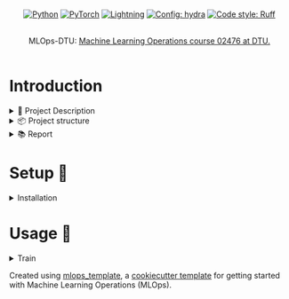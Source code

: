 <div align="center">

<br/>

<p align="center">
<a href="https://pytorch.org/get-started/locally/"><img alt="Python" src="https://img.shields.io/badge/-Python 3.12-blue?style=for-the-badge&logo=python&logoColor=white"></a>
<a href="https://pytorch.org/get-started/locally/"><img alt="PyTorch" src="https://img.shields.io/badge/-PyTorch 2.5+-ee4c2c?style=for-the-badge&logo=pytorch&logoColor=white"></a>
<a href="https://pytorchlightning.ai/"><img alt="Lightning" src="https://img.shields.io/badge/-Lightning-792ee5?style=for-the-badge&logo=pytorchlightning&logoColor=white"></a>
<a href="https://hydra.cc/"><img alt="Config: hydra" src="https://img.shields.io/badge/config-hydra-89b8cd?style=for-the-badge&labelColor=gray"></a>
<a href="https://beta.ruff.rs/docs/"><img alt="Code style: Ruff" src="https://img.shields.io/badge/code%20style-Ruff-007ACC.svg?style=for-the-badge&labelColor=gray"></a>
</div>

<br/>

<div align="center">
MLOps-DTU: <a href="https://skaftenicki.github.io/dtu_mlops/">Machine Learning Operations course 02476 at DTU.</a>
</div>

<br/>

# Introduction
<details>
<summary>🐙 Project Description</summary>

**Goal:**
The primary purpose of this project is to finetune a cutting-edge natural language processing model to perform binary or multiclass classification on a multiple-choice Q&A dataset for knowledge evaluation across various subjects. The secondary purpose is for the authors of this repository to further develop their MLOps skills by employing various tools for model development, deployment, and maintenance.

**Framework:**
We use HuggingFace’s transformers library to load the pre-trained [ModernBERT](https://huggingface.co/answerdotai/ModernBERT-base) embeddings and [PyTorch-Lightning](https://lightning.ai/) to fine-tune the model on the specified dataset. Weights and Biases will be utilized to optimize ModernBERT’s hyperparameters, and resulting models will be evaluated with several Scikit-learn metrics. For packaging management and development, we employ [uv](https://docs.astral.sh/uv/) and [Docker Dev Containers](https://code.visualstudio.com/docs/devcontainers/containers) to ensure every group member starts with the same environment configuration when working on the project.

**Data:**
We use HuggingFace datasets to load the MMLU (Massive Multitask Language Understanding)  dataset. The dataset is preprocessed to fine-tune a BERT model. We provide both a binary and multi-class format of the data. The binary format dataset is 4x larger, providing certain benefits: more training data and a more explicit learning signal from negative and positive examples. The multi-class format dataset only contains correct question-answer pairs, resulting in faster inference than the binary format, as we only need one inference to pass for classification (instead of four).

**Deep learning models used:**
ModernBERT is a state-of-the-art bidirectional encoder-only Transformer pre-trained on 2 trillion tokens of English and code data. ModernBERT supports a context length of 8,192 tokens, offering superior downstream performance and faster processing than older encoder models. In addition, we will integrate different classification heads. Released only a few weeks ago, ModernBERT has yet to be tested on MMLU benchmarks. For this project, we incorporate different classification heads to achieve satisfactory classification accuracy, aligning with our focus on MLOps rather than model complexity.

</div>
</details>

<details>
<summary>📦 Project structure</summary>

The directory structure of the project looks like this:
```txt
├── .github/                  # Github actions and dependabot
│   ├── dependabot.yaml
│   └── workflows/
│       └── tests.yaml
├── configs/                  # Configuration files
├── data/                     # Data directory
│   ├── processed
│   └── raw
├── dockerfiles/              # Dockerfiles
│   ├── api.Dockerfile
│   └── train.Dockerfile
├── docs/                     # Documentation
│   ├── mkdocs.yml
│   └── source/
│       └── index.md
├── models/                   # Trained models
├── src/                      # Source code
│   └── project
│       ├── __init__.py
│       ├── __pycache__
│       ├── api.py
│       ├── collate.py
│       ├── configs.py
│       ├── data.py
│       ├── evaluate.py
│       ├── frontend.py
│       ├── model.py
│       ├── settings.py
│       ├── sweep.py
│       ├── tools.py
│       ├── train.py
│       ├── utils.py
│       └── visualize.py
└── tests/                    # Tests
│   ├── __init__.py
│   ├── test_api.py
│   ├── test_data.py
│   └── test_model.py
├── .gitignore
├── .pre-commit-config.yaml
├── LICENSE
├── pyproject.toml            # Python project file
├── README.md                 # Project README
```
</details>

<details>
<summary>📚 Report</summary>

</details>


# Setup 🔧

<details>
<summary>Installation</summary>

We only support development mode for now. You need to install install `uv` and the project using:
```shell
curl -LsSf https://astral.sh/uv/install.sh | less
uv sync
```
As a fast track, we have defined a dev container, which will spin a containarized environment ready for development.

If you only want to use the project for trainig or frontend, you can pass in the `--extra` argument. For examples, to use the project for training:
```shell
uv sync --extra train
```

</details>

# Usage 🦊
<details>
<summary>Train</summary>

The `train` endpoint uses `hydra` to parse arguments and configure the run.
See `src/project/train.py` for the default configuration. You can override any of the default values by passing them as arguments to the `train` endpoint. For example, to train a T5-base encoder on MMLU using DDP:


```shell
uv run train train/model_name=t5-base train/train_batch_size=4 train/strategy=DDP datamodule/filename=mmlu 
```
You can also define a yaml configuration named "expA.yaml" in the folder `configs/experiments`, and use it to override the default variables:
```shell
uv run train experiment=expA
```

</details>



Created using [mlops_template](https://github.com/SkafteNicki/mlops_template),
a [cookiecutter template](https://github.com/cookiecutter/cookiecutter) for getting
started with Machine Learning Operations (MLOps).
